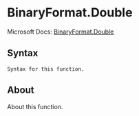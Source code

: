 ---
---

# BinaryFormat.Double

Microsoft Docs: [BinaryFormat.Double](https://docs.microsoft.com/en-us/powerquery-m/binaryformat-double)

## Syntax

```powerquery-m
Syntax for this function.
```

## About

About this function.


